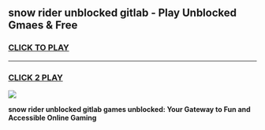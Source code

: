 
## snow rider unblocked gitlab - Play Unblocked Gmaes & Free
<h3>
<a href="https://news.freeplayer.one?title=snow_rider_unblocked_gitlab&ref=23F">CLICK TO PLAY</a></h3>
<hr>

<h3>
<a href="https://news.freeplayer.one?title=snow_rider_unblocked_gitlab&ref=23F">CLICK 2 PLAY</a>
  
</h3>

<a href="https://news.freeplayer.one?title=snow_rider_unblocked_gitlab&ref=23F/"><img src="https://clearcache.store/games.png"></a>


**snow rider unblocked gitlab games unblocked: Your Gateway to Fun and Accessible Online Gaming**
